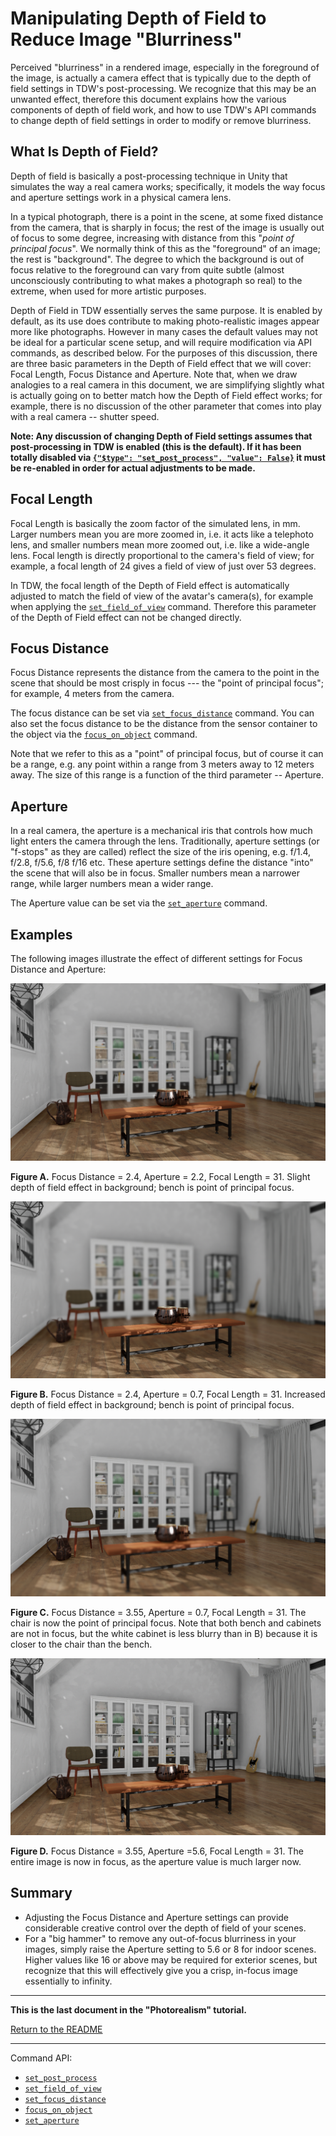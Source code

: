 # Manipulating Depth of Field to Reduce Image "Blurriness"

Perceived "blurriness" in a rendered image, especially in the foreground of the image, is actually a camera effect that is typically due to the depth of field settings in TDW's post-processing.  We recognize that this may be an unwanted effect, therefore this document explains how the various components of depth of field work, and how to use TDW's API commands to change depth of field settings in order to modify or remove blurriness.

## What Is Depth of Field? 

Depth of field is basically a post-processing technique in Unity that simulates the way a real camera works; specifically, it models the way focus and aperture settings work in a physical camera lens.

In a typical photograph, there is a point in the scene, at some fixed distance from the camera, that is sharply in focus; the rest of the image is usually out of focus to some degree, increasing with distance from this "*point of principal focus*".   We normally think of this as the "foreground" of an image; the rest is "background". The degree to which the background is out of focus relative to the foreground can vary from quite subtle (almost unconsciously contributing to what makes a photograph so real)  to the extreme, when used for more artistic purposes. 

Depth of Field in TDW essentially serves the same purpose. It is enabled by default, as its use does contribute to making photo-realistic images appear more like photographs.  However in many cases the default values may not be ideal for a particular scene setup, and will require modification via API commands, as described below.  For the purposes of this discussion, there are three basic parameters in the Depth of Field effect that we will cover: Focal Length, Focus Distance and Aperture. Note that, when we draw analogies to a real camera in this document, we are simplifying slightly what is actually going on to better match how the Depth of Field effect works; for example, there is no discussion of the other parameter that comes into play with a real camera -- shutter speed.

**Note: Any discussion of changing Depth of Field settings assumes that post-processing in TDW is enabled (this is the default).  If it has been totally disabled via [`{"$type": "set_post_process", "value": False}`](../../api/command_api.md#set_post_process) it must be re-enabled in order for actual adjustments to be made.**

## Focal Length

Focal Length is basically the zoom factor of the simulated lens, in mm.  Larger numbers mean you are more zoomed in, i.e. it acts like a telephoto lens, and smaller numbers mean more zoomed out, i.e. like a wide-angle lens. Focal length is directly proportional to the camera's field of view; for example, a focal length of 24 gives a field of view of just over 53 degrees.

In TDW, the focal length of the Depth of Field effect is automatically adjusted to match the field of view of the avatar's camera(s), for example when applying the [`set_field_of_view`](../../api/command_api.md#set_field_of_view) command. Therefore this parameter of the Depth of Field effect can not be changed directly.

## Focus Distance

Focus Distance represents the distance from the camera to the point in the scene that should be most crisply in focus --- the "point of principal focus"; for example, 4 meters from the camera. 

The focus distance can be set via  [`set_focus_distance`](../../api/command_api.md#set_focus_distance)  command. You can also set the focus distance to be the distance from the sensor container to the object via the [`focus_on_object`](../../api/command_api.md#focus_on_object) command.

Note that we refer to this as a "point" of principal focus, but of course it can be a range, e.g. any point within a range from 3 meters away to 12 meters away.  The size of this range is a function of the third parameter -- Aperture.

## Aperture

In a real camera, the aperture is a mechanical iris that controls how much light enters the camera through the lens.  Traditionally, aperture settings (or "f-stops" as they are called) reflect the size of the iris opening, e.g.  f/1.4, f/2.8, f/5.6, f/8 f/16 etc. These aperture settings define the distance "into" the scene that will also be in focus. Smaller numbers mean a narrower range, while larger numbers mean a wider range.

The Aperture value can be set via the  [`set_aperture`](../../api/command_api.md#set_aperture) command. 

## Examples

The following images illustrate the effect of different settings for Focus Distance and Aperture:

![](images/depth_of_field/focus_1.png)

**Figure A.** Focus Distance = 2.4, Aperture = 2.2, Focal Length = 31. Slight depth of field effect in background; bench is point of principal focus.

![](images/depth_of_field/focus_2.png)

**Figure B.** Focus Distance = 2.4, Aperture = 0.7, Focal Length = 31. Increased depth of field effect in background; bench is point of principal focus.

![](images/depth_of_field/focus_3.png)

**Figure C.** Focus Distance = 3.55, Aperture = 0.7, Focal Length = 31. The chair is now the point of principal focus. Note that both bench and cabinets are not in focus, but the white cabinet is less blurry than in B) because it is closer to the chair than the bench.

![](images/depth_of_field/focus_4.png)

**Figure D.** Focus Distance = 3.55, Aperture =5.6, Focal Length = 31. The entire image is now in focus, as the aperture value is much larger now.

## Summary

- Adjusting the Focus Distance and Aperture settings can provide considerable creative control over the depth of field of your scenes.
- For a "big hammer" to remove any out-of-focus blurriness in your images, simply raise the Aperture setting to 5.6 or 8 for indoor scenes. Higher values like 16 or above may be required for exterior scenes, but recognize that this will effectively give you a crisp, in-focus image essentially to infinity.

***

**This is the last document in the "Photorealism" tutorial.**

[Return to the README](../../../README.md)

***

Command API:

- [`set_post_process`](../../api/command_api.md#set_post_process)
- [`set_field_of_view`](../../api/command_api.md#set_field_of_view)
- [`set_focus_distance`](../../api/command_api.md#set_focus_distance)
- [`focus_on_object`](../../api/command_api.md#focus_on_object)
- [`set_aperture`](../../api/command_api.md#set_aperture)
